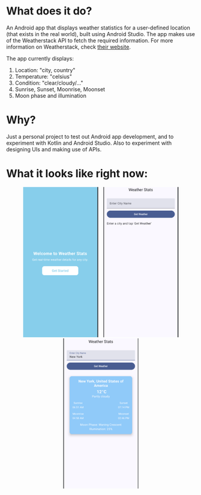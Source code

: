 <h1>What does it do?</h1>
An Android app that displays weather statistics for a user-defined location (that exists in the real world), built using Android Studio. The app makes use of the Weatherstack API to fetch the required information. For more information on Weatherstack, check <a href="https://weatherstack.com/" target="_blank">their website</a>.
<p>The app currently displays:</p>
<ol>
    <li>Location: "city, country"</li>
    <li>Temperature: "celsius"</li>
    <li>Condition: "clear/cloudy/..."</li>
    <li>Sunrise, Sunset, Moonrise, Moonset</li>
    <li>Moon phase and illumination</li>
</ol>

<h1>Why?</h1>
Just a personal project to test out Android app development, and to experiment with Kotlin and Android Studio. Also to experiment with designing UIs and making use of APIs.

<h1>What it looks like right now:</h1>
<div align="center">
    <img src="HomeScreenPage.png" alt="Home Screen" width="200" height="400" style="object-fit: cover; margin-right: 10px">
    <img src="FirstPage.png" alt="First Screen" width="200" height="400" style="object-fit: cover;">
    <img src="SecondPage3.png" alt="Second Screen" width="200" height="400" style="object-fit: cover;">
</div>
